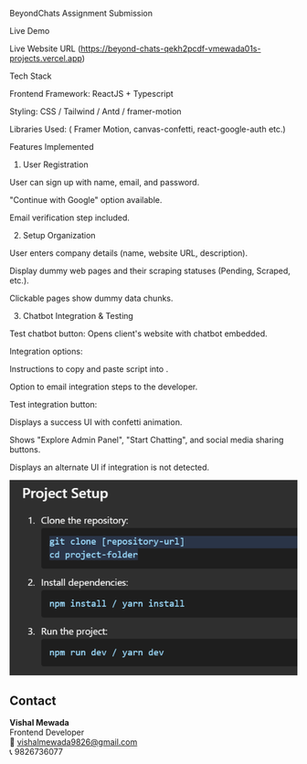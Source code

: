 BeyondChats Assignment Submission

Live Demo

Live Website URL (https://beyond-chats-qekh2pcdf-vmewada01s-projects.vercel.app)

Tech Stack

Frontend Framework: ReactJS + Typescript

Styling: CSS / Tailwind / Antd / framer-motion 

Libraries Used: ( Framer Motion, canvas-confetti, react-google-auth etc.)

Features Implemented

1. User Registration

User can sign up with name, email, and password.

"Continue with Google" option available.

Email verification step included.

2. Setup Organization

User enters company details (name, website URL, description).

Display dummy web pages and their scraping statuses (Pending, Scraped, etc.).

Clickable pages show dummy data chunks.

3. Chatbot Integration & Testing

Test chatbot button: Opens client's website with chatbot embedded.

Integration options:

Instructions to copy and paste script into <head>.

Option to email integration steps to the developer.

Test integration button:

Displays a success UI with confetti animation.

Shows "Explore Admin Panel", "Start Chatting", and social media sharing buttons.

Displays an alternate UI if integration is not detected.

![alt text](image.png)


## Contact  
**Vishal Mewada**  
Frontend Developer  
📧 vishalmewada9826@gmail.com  
📞 9826736077 